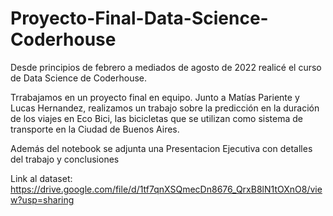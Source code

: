 # Proyecto-Final-Data-Science-Coderhouse

Desde principios de febrero a mediados de agosto de 2022 realicé el curso de Data Science de Coderhouse. 

Trrabajamos en un proyecto final en equipo.
Junto a Matías Pariente y Lucas Hernandez, realizamos un trabajo sobre la predicción en la duración de los viajes en Eco Bici, las bicicletas que se utilizan como sistema de transporte en la Ciudad de Buenos Aires.

Además del notebook se adjunta una Presentacion Ejecutiva con detalles del trabajo y conclusiones 

Link al dataset: https://drive.google.com/file/d/1tf7qnXSQmecDn8676_QrxB8lN1tOXnO8/view?usp=sharing
